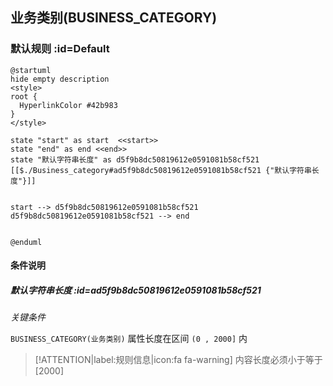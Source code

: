 ## 业务类别(BUSINESS_CATEGORY) <!-- {docsify-ignore-all} -->

   

### 默认规则 :id=Default

```plantuml
@startuml
hide empty description
<style>
root {
  HyperlinkColor #42b983
}
</style>

state "start" as start  <<start>>
state "end" as end <<end>>
state "默认字符串长度" as d5f9b8dc50819612e0591081b58cf521 [[$./Business_category#ad5f9b8dc50819612e0591081b58cf521 {"默认字符串长度"}]]


start --> d5f9b8dc50819612e0591081b58cf521 
d5f9b8dc50819612e0591081b58cf521 --> end 


@enduml
```

#### 条件说明

##### 默认字符串长度 :id=ad5f9b8dc50819612e0591081b58cf521


*关键条件*


`BUSINESS_CATEGORY(业务类别)` 属性长度在区间 `(0 , 2000]` 内

> [!ATTENTION|label:规则信息|icon:fa fa-warning]
> 内容长度必须小于等于[2000]







